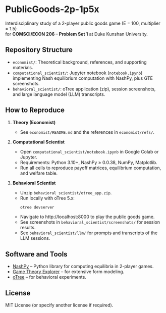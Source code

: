 # PublicGoods-2p-1p5x

Interdisciplinary study of a 2-player public goods game (E = 100, multiplier = 1.5)  
for **COMSCI/ECON 206 – Problem Set 1** at Duke Kunshan University.

## Repository Structure

- `economist/`: Theoretical background, references, and supporting materials.
- `computational_scientist/`: Jupyter notebook (`notebook.ipynb`) implementing Nash equilibrium computation with NashPy, plus GTE screenshots.
- `behavioral_scientist/`: oTree application (zip), session screenshots, and large language model (LLM) transcripts.

## How to Reproduce

1. **Theory (Economist)**
   - See `economist/README.md` and the references in `economist/refs/`.

2. **Computational Scientist**
   - Open `computational_scientist/notebook.ipynb` in Google Colab or Jupyter.
   - Requirements: Python 3.10+, NashPy ≥ 0.0.38, NumPy, Matplotlib.
   - Run all cells to reproduce payoff matrices, equilibrium computation, and welfare table.

3. **Behavioral Scientist**
   - Unzip `behavioral_scientist/otree_app.zip`.
   - Run locally with oTree 5.x:
     ```bash
     otree devserver
     ```
   - Navigate to http://localhost:8000 to play the public goods game.
   - See screenshots in `behavioral_scientist/screenshots/` for session results.
   - See `behavioral_scientist/llm/` for prompts and transcripts of the LLM sessions.

## Software and Tools

- [NashPy](https://doi.org/10.21105/joss.03778) – Python library for computing equilibria in 2-player games.
- [Game Theory Explorer](http://www.gametheoryexplorer.org/) – for extensive form modeling.
- [oTree](https://doi.org/10.1016/j.jbef.2015.12.001) – for behavioral experiments.

## License

MIT License (or specify another license if required).
